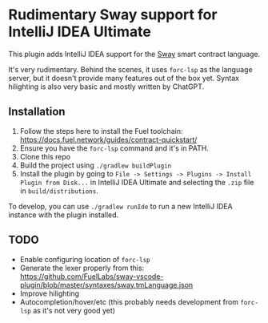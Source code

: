 Rudimentary Sway support for IntelliJ IDEA Ultimate
===================================================

This plugin adds IntelliJ IDEA support for the [Sway](https://docs.fuel.network/docs/sway/) smart contract language.

It's very rudimentary. Behind the scenes, it uses `forc-lsp` as the language server, but it doesn't provide many
features out of the box yet. Syntax hilighting is also very basic and mostly written by ChatGPT.

## Installation

1. Follow the steps here to install the Fuel toolchain: https://docs.fuel.network/guides/contract-quickstart/
2. Ensure you have the `forc-lsp` command and it's in PATH.
3. Clone this repo
4. Build the project using `./gradlew buildPlugin`
5. Install the plugin by going to `File -> Settings -> Plugins -> Install Plugin from Disk...` in
   IntelliJ IDEA Ultimate and selecting the `.zip` file in `build/distributions`.

To develop, you can use `./gradlew runIde` to run a new IntelliJ IDEA instance with the plugin installed.

## TODO

- Enable configuring location of `forc-lsp`
- Generate the lexer properly from this: https://github.com/FuelLabs/sway-vscode-plugin/blob/master/syntaxes/sway.tmLanguage.json
- Improve hilighting 
- Autocompletion/hover/etc (this probably needs development from `forc-lsp` as it's not very good yet)

